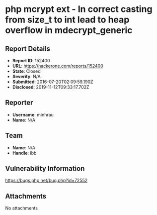 # php mcrypt ext - In correct casting from size_t to int lead to heap overflow in mdecrypt_generic

## Report Details
- **Report ID**: 152400
- **URL**: https://hackerone.com/reports/152400
- **State**: Closed
- **Severity**: N/A
- **Submitted**: 2016-07-20T02:09:59.190Z
- **Disclosed**: 2019-11-12T09:33:17.702Z

## Reporter
- **Username**: minhrau
- **Name**: N/A

## Team
- **Name**: N/A
- **Handle**: ibb

## Vulnerability Information
https://bugs.php.net/bug.php?id=72552

## Attachments
No attachments
